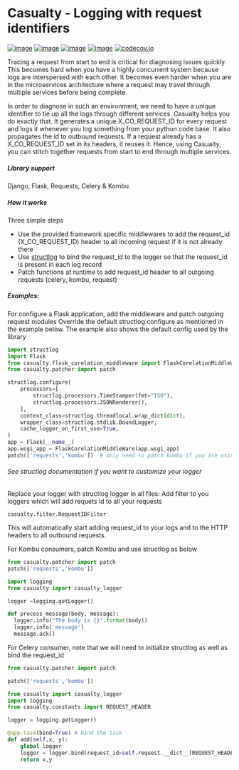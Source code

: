 # Casualty - Logging with request identifiers
[![image](https://img.shields.io/pypi/v/casualty.svg)](https://pypi.org/project/casualty/)
[![image](https://img.shields.io/pypi/l/casualty.svg)](https://pypi.org/project/casualty/)
[![image](https://img.shields.io/pypi/pyversions/casualty.svg)](https://pypi.org/project/casualty/)
[![image](https://img.shields.io/github/contributors/treebohotels/casualty.svg)](https://github.com/treebohotels/casualty/graphs/contributors)
[![codecov.io](https://codecov.io/github/treebohotels/casualty/coverage.svg?branch=master)](https://codecov.io/github/treebohotels/casualty)



Tracing a request from start to end is critical for diagnosing issues quickly. This becomes hard when you have a highly
concurrent system because logs are interspersed with each other. It becomes even harder when you are in the microservices
architecture where a request may travel through multiple services before being complete. 

In order to diagnose in such an environment, we need to have a unique identifier to tie up all the logs through different
services. Casualty helps you do exactly that. It generates a unique X_CO_REQUEST_ID for every request and logs it whenever
you log something from your python code base. It also propagates the id to outbound requests. If a request already has 
a X_CO_REQUEST_ID set in its headers, it reuses it. Hence, using Casualty, you can stitch together requests from start 
to end through multiple services.

##### Library support
Django, Flask, Requests, Celery & Kombu. 

##### How it works
Three simple steps
-   Use the provided framework specific middlewares to add the request_id (X_CO_REQUEST_ID) header to all incoming request if it is not already there
-   Use [structlog](https://github.com/hynek/structlog) to bind the request_id to the logger so that the request_id is present in each log record
-   Patch functions at runtime to add request_id header to all outgoing requests (celery, kombu, request)



##### Examples:
For configure a Flask application, add the middleware and patch outgoing request modules
Override the default structlog configure as mentioned in the example below. The example also shows the default config 
used by the library
```python
import structlog
import Flask
from casualty.flask_corelation_middleware import FlaskCorelationMiddleWare
from casualty.patcher import patch

structlog.configure(
    processors=[
        structlog.processors.TimeStamper(fmt="ISO"),
        structlog.processors.JSONRenderer(),
    ],
    context_class=structlog.threadlocal.wrap_dict(dict),
    wrapper_class=structlog.stdlib.BoundLogger,
    cache_logger_on_first_use=True,
)
app = Flask(__name__)
app.wsgi_app = FlaskCorelationMiddleWare(app.wsgi_app)
patch(['requests','kombu'])  # only need to patch kombu if you are using celery 
```

###### See structlog documentation if you want to customize your logger
Replace your logger with structlog logger in all files:
Add filter to you loggers which will add requets id to all your requests

```casualty.filter.RequestIDFilter```

This will automatically start adding request_id to your logs and to the HTTP headers to all outbound requests.

For Kombu consumers, patch Kombu and use structlog as below

```python
from casualty.patcher import patch 
patch(['requests','kombu']) 
```

```python
import logging
from casualty import casualty_logger

logger =logging.getLogger()

def process_message(body, message):
  logger.info("The body is {}".format(body))
  logger.info('message')
  message.ack()
```

For Celery consumer, note that we will need to initialize structlog as well as bind the request_id 

```python
from casualty.patcher import patch 

patch(['requests','kombu']) 
```

```python
from casualty import casualty_logger
import logging
from casualty.constants import REQUEST_HEADER

logger = logging.getLogger()

@app.task(bind=True) # bind the task
def add(self,x, y):
    global logger
    logger = logger.bind(request_id=self.request.__dict__[REQUEST_HEADER])
    return x,y
```



